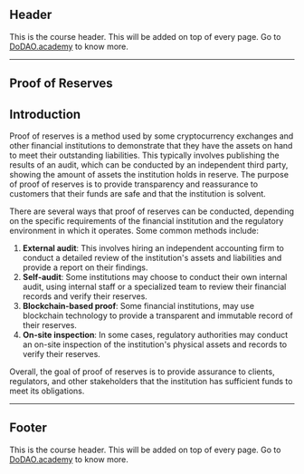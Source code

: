 ## Header
This is the course header. This will be added on top of every page. Go to [DoDAO.academy](https://www.dodao.academy) to know more.

---

## Proof of Reserves


## Introduction

Proof of reserves is a method used by some cryptocurrency exchanges and other financial institutions to demonstrate that they have the assets on hand to meet their outstanding liabilities. This typically involves publishing the results of an audit, which can be conducted by an independent third party, showing the amount of assets the institution holds in reserve. The purpose of proof of reserves is to provide transparency and reassurance to customers that their funds are safe and that the institution is solvent.

There are several ways that proof of reserves can be conducted, depending on the specific requirements of the financial institution and the regulatory environment in which it operates. Some common methods include:
1. **External audit**: This involves hiring an independent accounting firm to conduct a detailed review of the institution's assets and liabilities and provide a report on their findings.
2. **Self-audit**: Some institutions may choose to conduct their own internal audit, using internal staff or a specialized team to review their financial records and verify their reserves.
3. **Blockchain-based proof**: Some financial institutions, may use blockchain technology to provide a transparent and immutable record of their reserves.
4. **On-site inspection**: In some cases, regulatory authorities may conduct an on-site inspection of the institution's physical assets and records to verify their reserves.

Overall, the goal of proof of reserves is to provide assurance to clients, regulators, and other stakeholders that the institution has sufficient funds to meet its obligations.




    


---
## Footer
This is the course header. This will be added on top of every page. Go to [DoDAO.academy](https://www.dodao.academy) to know more.
    
